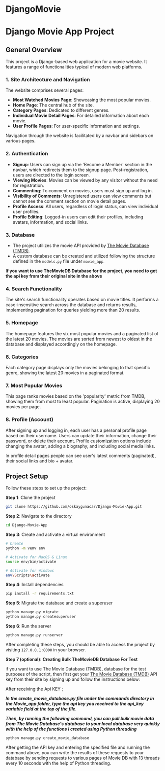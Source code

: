 # DjangoMovie
# Django Movie App Project

## General Overview

This project is a Django-based web application for a movie website. It features a range of functionalities typical of modern web platforms.

### 1. Site Architecture and Navigation

The website comprises several pages:
- **Most Watched Movies Page**: Showcasing the most popular movies.
- **Home Page**: The central hub of the site.
- **Category Pages**: Dedicated to different genres.
- **Individual Movie Detail Pages**: For detailed information about each movie.
- **User Profile Pages**: For user-specific information and settings.

Navigation through the website is facilitated by a navbar and sidebars on various pages.

### 2. Authentication

- **Signup**: Users can sign up via the 'Become a Member' section in the navbar, which redirects them to the signup page. Post-registration, users are directed to the login screen.
- **Viewing Movies**: Movies can be viewed by any visitor without the need for registration.
- **Commenting**: To comment on movies, users must sign up and log in.
- **Visibility of Comments**: Unregistered users can view comments but cannot see the comment section on movie detail pages.
- **Profile Access**: All users, regardless of login status, can view individual user profiles.
- **Profile Editing**: Logged-in users can edit their profiles, including avatars, information, and social links.

### 3. Database

- The project utilizes the movie API provided by [The Movie Database (TMDB)](https://www.themoviedb.org/).
- A custom database can be created and utilized following the structure defined in the `models.py` file under `movie_app`.

**If you want to use TheMovieDB Database for the project, you need to get the api key from their original site in the above**

### 4. Search Functionality

The site's search functionality operates based on movie titles. It performs a case-insensitive search across the database and returns results, implementing pagination for queries yielding more than 20 results.

### 5. Homepage

The homepage features the six most popular movies and a paginated list of the latest 20 movies. The movies are sorted from newest to oldest in the database and displayed accordingly on the homepage.

### 6. Categories

Each category page displays only the movies belonging to that specific genre, showing the latest 20 movies in a paginated format.

### 7. Most Popular Movies

This page ranks movies based on the 'popularity' metric from TMDB, showing them from most to least popular. Pagination is active, displaying 20 movies per page.

### 8. Profile (Account)

After signing up and logging in, each user has a personal profile page based on their username. Users can update their information, change their password, or delete their account. Profile customization options include changing the avatar, adding a biography, and including social media links.

In profile detail pages people can see user's latest comments (paginated), their social links and bio + avatar.

## Project Setup

Follow these steps to set up the project:

**Step 1**: Clone the project
```bash
git clone https://github.com/oskaygunacar/Django-Movie-App.git
```

**Step 2**: Navigate to the directory
```bash
cd Django-Movie-App
```

**Step 3**: Create and activate a virtual environment
```bash
# Create
python -m venv env

# Activate for MacOS & Linux
source env/bin/activate

# Activate for Windows
env\Scripts\activate
```

**Step 4**: Install dependencies
```bash
pip install -r requirements.txt
```

**Step 5**: Migrate the database and create a superuser
```bash
python manage.py migrate
python manage.py createsuperuser
```

**Step 6**: Run the server
```bash
python manage.py runserver
```

After completing these steps, you should be able to access the project by visiting `127.0.0.1:8000` in your browser.

**Step 7 (optional)**: **Creating Bulk TheMovieDB Database For Test**

if you want to use The Movie Database (TMDB), database for the test purposes of the script, then first get your [The Movie Database (TMDB)](https://www.themoviedb.org/) API key from their site by signing up and follow the instructions below:

After receiving the Api KEY ;

***In the create_movie_database.py file under the commands directory in the Movie_app folder, type the api key you received to the api_key variable field at the top of the file.***

***Then, by running the following command, you can pull bulk movie data from The Movie Database's database to your local database very quickly with the help of the functions I created using Python threading***

```bash
python manage.py create_movie_database
```

After getting the API key and entering the specified file and running the command above, you can write the results of these requests to your database by sending requests to various pages of Movie DB with 13 threads every 10 seconds with the help of Python threading.



